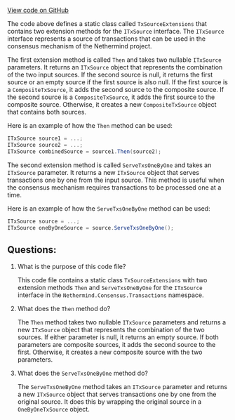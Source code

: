 [View code on GitHub](https://github.com/NethermindEth/nethermind/src/Nethermind/Nethermind.Consensus/Transactions/TxSourceExtensions.cs)

The code above defines a static class called `TxSourceExtensions` that contains two extension methods for the `ITxSource` interface. The `ITxSource` interface represents a source of transactions that can be used in the consensus mechanism of the Nethermind project.

The first extension method is called `Then` and takes two nullable `ITxSource` parameters. It returns an `ITxSource` object that represents the combination of the two input sources. If the second source is null, it returns the first source or an empty source if the first source is also null. If the first source is a `CompositeTxSource`, it adds the second source to the composite source. If the second source is a `CompositeTxSource`, it adds the first source to the composite source. Otherwise, it creates a new `CompositeTxSource` object that contains both sources.

Here is an example of how the `Then` method can be used:

```csharp
ITxSource source1 = ...;
ITxSource source2 = ...;
ITxSource combinedSource = source1.Then(source2);
```

The second extension method is called `ServeTxsOneByOne` and takes an `ITxSource` parameter. It returns a new `ITxSource` object that serves transactions one by one from the input source. This method is useful when the consensus mechanism requires transactions to be processed one at a time.

Here is an example of how the `ServeTxsOneByOne` method can be used:

```csharp
ITxSource source = ...;
ITxSource oneByOneSource = source.ServeTxsOneByOne();
```
## Questions: 
 1. What is the purpose of this code file?
    
    This code file contains a static class `TxSourceExtensions` with two extension methods `Then` and `ServeTxsOneByOne` for the `ITxSource` interface in the `Nethermind.Consensus.Transactions` namespace.

2. What does the `Then` method do?
    
    The `Then` method takes two nullable `ITxSource` parameters and returns a new `ITxSource` object that represents the combination of the two sources. If either parameter is null, it returns an empty source. If both parameters are composite sources, it adds the second source to the first. Otherwise, it creates a new composite source with the two parameters.

3. What does the `ServeTxsOneByOne` method do?
    
    The `ServeTxsOneByOne` method takes an `ITxSource` parameter and returns a new `ITxSource` object that serves transactions one by one from the original source. It does this by wrapping the original source in a `OneByOneTxSource` object.